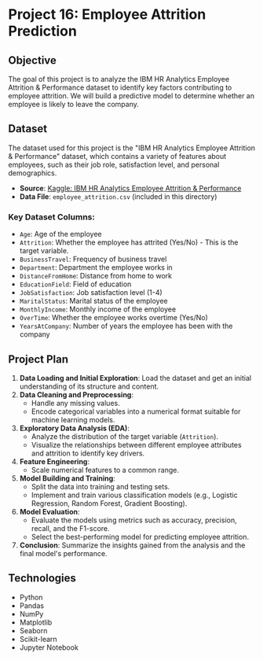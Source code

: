 # Project 16: Employee Attrition Prediction

## Objective
The goal of this project is to analyze the IBM HR Analytics Employee Attrition & Performance dataset to identify key factors contributing to employee attrition. We will build a predictive model to determine whether an employee is likely to leave the company.

## Dataset
The dataset used for this project is the "IBM HR Analytics Employee Attrition & Performance" dataset, which contains a variety of features about employees, such as their job role, satisfaction level, and personal demographics.

- **Source**: [Kaggle: IBM HR Analytics Employee Attrition & Performance](https://www.kaggle.com/datasets/pavansubhasht/ibm-hr-analytics-attrition-dataset)
- **Data File**: `employee_attrition.csv` (included in this directory)

### Key Dataset Columns:
- `Age`: Age of the employee
- `Attrition`: Whether the employee has attrited (Yes/No) - This is the target variable.
- `BusinessTravel`: Frequency of business travel
- `Department`: Department the employee works in
- `DistanceFromHome`: Distance from home to work
- `EducationField`: Field of education
- `JobSatisfaction`: Job satisfaction level (1-4)
- `MaritalStatus`: Marital status of the employee
- `MonthlyIncome`: Monthly income of the employee
- `OverTime`: Whether the employee works overtime (Yes/No)
- `YearsAtCompany`: Number of years the employee has been with the company

## Project Plan
1.  **Data Loading and Initial Exploration**: Load the dataset and get an initial understanding of its structure and content.
2.  **Data Cleaning and Preprocessing**:
    -   Handle any missing values.
    -   Encode categorical variables into a numerical format suitable for machine learning models.
3.  **Exploratory Data Analysis (EDA)**:
    -   Analyze the distribution of the target variable (`Attrition`).
    -   Visualize the relationships between different employee attributes and attrition to identify key drivers.
4.  **Feature Engineering**:
    -   Scale numerical features to a common range.
5.  **Model Building and Training**:
    -   Split the data into training and testing sets.
    -   Implement and train various classification models (e.g., Logistic Regression, Random Forest, Gradient Boosting).
6.  **Model Evaluation**:
    -   Evaluate the models using metrics such as accuracy, precision, recall, and the F1-score.
    -   Select the best-performing model for predicting employee attrition.
7.  **Conclusion**: Summarize the insights gained from the analysis and the final model's performance.

## Technologies
- Python
- Pandas
- NumPy
- Matplotlib
- Seaborn
- Scikit-learn
- Jupyter Notebook
